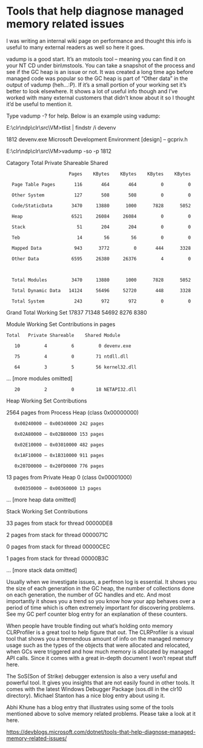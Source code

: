 <h1>Tools that help diagnose managed memory related issues</h1>
I was writing an internal wiki page on performance and thought this info is useful to many external readers as well so here it goes.

vadump is a good start. It’s an mstools tool – meaning you can find it on your NT CD under bin\mstools. You can take a snapshot of the process and see if the GC heap is an issue or not. It was created a long time ago before managed code was popular so the GC heap is  part of “Other data” in the output of vadump (heh…:P). If it’s a small portion of your working set it’s better to look elsewhere. It shows a lot of useful info though and I’ve worked with many external customers that didn’t know about it so I thought it’d be useful to mention it.

 

Type vadump -? for help. Below is an example using vadump:

 

E:\clr\ndp\clr\src\VM>tlist | findstr /i devenv

1812 devenv.exe        Microsoft Development Environment [design] – gcpriv.h

E:\clr\ndp\clr\src\VM>vadump -so -p 1812

Catagory                        Total        Private Shareable    Shared

                           Pages    KBytes    KBytes    KBytes    KBytes

      Page Table Pages       116       464       464         0         0

      Other System           127       508       508         0         0

      Code/StaticData       3470     13880      1000      7828      5052

      Heap                  6521     26084     26084         0         0

      Stack                   51       204       204         0         0

      Teb                     14        56        56         0         0

      Mapped Data            943      3772         0       444      3328

      Other Data            6595     26380     26376         4         0

 

      Total Modules         3470     13880      1000      7828      5052

      Total Dynamic Data   14124     56496     52720       448      3328

      Total System           243       972       972         0         0

Grand Total Working Set    17837     71348     54692      8276      8380

 

Module Working Set Contributions in pages

    Total   Private Shareable    Shared Module

       10         4         6         0 devenv.exe

       75         4         0        71 ntdll.dll

       64         3         5        56 kernel32.dll

… [more modules omitted]

 

       20         2         0        18 NETAPI32.dll

 

Heap Working Set Contributions

2564 pages from Process Heap (class 0x00000000)

       0x00240000 – 0x00340000 242 pages

       0x02A80000 – 0x02B80000 153 pages

       0x02E10000 – 0x03010000 482 pages

       0x1AF10000 – 0x1B310000 911 pages

       0x207D0000 – 0x20FD0000 776 pages

  13 pages from Private Heap 0 (class 0x00001000)

       0x00350000 – 0x00360000 13 pages

… [more heap data omitted]

 

Stack Working Set Contributions

  33 pages from stack for thread 00000DE8

   2 pages from stack for thread 0000071C

   0 pages from stack for thread 00000CEC

   1 pages from stack for thread 00000B3C

… [more stack data omitted]

 

Usually when we investigate issues, a perfmon log is essential. It shows you the size of each generation in the GC heap, the number of collections done on each generation, the number of GC handles and etc. And most importantly it shows you a trend so you know how your app behaves over a period of time which is often extremely important for discovering problems. See my GC perf counter blog entry for an explanation of these counters.

 

When people have trouble finding out what’s holding onto memory CLRProfiler is a great tool to help figure that out. The CLRProfiler is a visual tool that shows you a tremendous amount of info on the managed memory usage such as the types of the objects that were allocated and relocated, when GCs were triggered and how much memory is allocated by managed API calls.  Since it comes with a great in-depth document I won’t repeat stuff here.

 

The SoS(Son of Strike) debugger extension is also a very useful and powerful tool. It gives you insights that are not easily found in other tools. It comes with the latest Windows Debugger Package (sos.dll in the clr10 directory). Michael Stanton has a nice blog entry about using it.

 

Abhi Khune has a blog entry that illustrates using some of the tools mentioned above to solve memory related problems. Please take a look at it here.

https://devblogs.microsoft.com/dotnet/tools-that-help-diagnose-managed-memory-related-issues/
